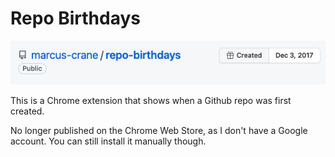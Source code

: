 # Repo Birthdays

![](example.png)

This is a Chrome extension that shows when a Github repo was first created.

No longer published on the Chrome Web Store, as I don't have a Google account. You can still install it manually though.
